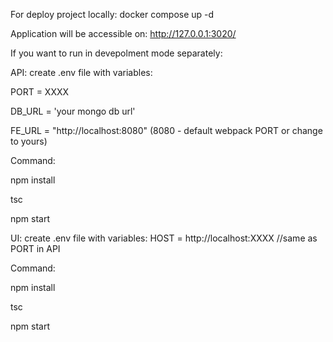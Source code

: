 For deploy project locally:
docker compose up -d

Application will be accessible on:
http://127.0.0.1:3020/



If you want to run in devepolment mode separately:

API:
create .env file with variables:

PORT = XXXX

DB_URL = 'your mongo db url'

FE_URL = "http://localhost:8080" (8080 - default webpack PORT or change to yours)

Command:

npm install

tsc

npm start    


UI:
create .env file with variables:
HOST = http://localhost:XXXX   //same as PORT in API

Command:

npm install

tsc

npm start